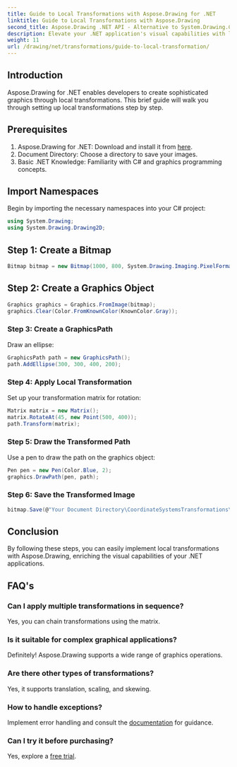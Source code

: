 ```yaml
---
title: Guide to Local Transformations with Aspose.Drawing for .NET
linktitle: Guide to Local Transformations with Aspose.Drawing
second_title: Aspose.Drawing .NET API - Alternative to System.Drawing.Common
description: Elevate your .NET application's visual capabilities with local transformations using Aspose.Drawing. This comprehensive tutorial walks you through the process of creating stunning graphics by applying transformation matrices.
weight: 11
url: /drawing/net/transformations/guide-to-local-transformation/
---
```

## Introduction

Aspose.Drawing for .NET enables developers to create sophisticated graphics through local transformations. This brief guide will walk you through setting up local transformations step by step.

## Prerequisites

1. Aspose.Drawing for .NET: Download and install it from [here](https://releases.aspose.com/drawing/net/).
2. Document Directory: Choose a directory to save your images.
3. Basic .NET Knowledge: Familiarity with C# and graphics programming concepts.

## Import Namespaces

Begin by importing the necessary namespaces into your C# project:

```csharp
using System.Drawing;
using System.Drawing.Drawing2D;
```

## Step 1: Create a Bitmap

```csharp
Bitmap bitmap = new Bitmap(1000, 800, System.Drawing.Imaging.PixelFormat.Format32bppPArgb);
```

## Step 2: Create a Graphics Object

```csharp
Graphics graphics = Graphics.FromImage(bitmap);
graphics.Clear(Color.FromKnownColor(KnownColor.Gray));
```

### Step 3: Create a GraphicsPath

Draw an ellipse:

```csharp
GraphicsPath path = new GraphicsPath();
path.AddEllipse(300, 300, 400, 200);
```

### Step 4: Apply Local Transformation

Set up your transformation matrix for rotation:

```csharp
Matrix matrix = new Matrix();
matrix.RotateAt(45, new Point(500, 400));
path.Transform(matrix);
```

### Step 5: Draw the Transformed Path

Use a pen to draw the path on the graphics object:

```csharp
Pen pen = new Pen(Color.Blue, 2);
graphics.DrawPath(pen, path);
```

### Step 6: Save the Transformed Image

```csharp
bitmap.Save(@"Your Document Directory\CoordinateSystemsTransformations\LocalTransformation_out.png");
```

## Conclusion

By following these steps, you can easily implement local transformations with Aspose.Drawing, enriching the visual capabilities of your .NET applications.

## FAQ's

### Can I apply multiple transformations in sequence?  
Yes, you can chain transformations using the matrix.

### Is it suitable for complex graphical applications?  
Definitely! Aspose.Drawing supports a wide range of graphics operations.

### Are there other types of transformations?  
Yes, it supports translation, scaling, and skewing.

### How to handle exceptions?  
Implement error handling and consult the [documentation](https://reference.aspose.com/drawing/net/) for guidance.

### Can I try it before purchasing?  
Yes, explore a [free trial](https://releases.aspose.com/).
